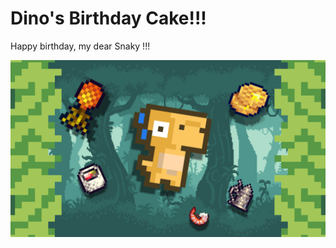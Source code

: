 
# Dino's Birthday Cake!!!

Happy birthday, my dear Snaky !!!

![Logo](src/dinos-birthday-cake-splash.png)

